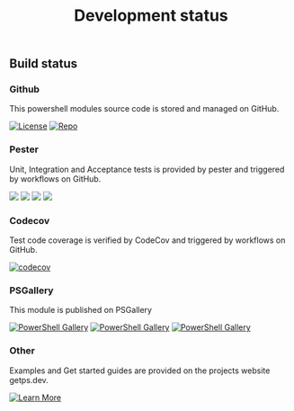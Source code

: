 ﻿---
id: devstatus
title: Development status
---

## Build status

### Github

This powershell modules source code is stored and managed on GitHub.

[![License](https://img.shields.io/github/license/hanpq/pstools.daikin)](https://github.com/hanpq/pstools.daikin/blob/main/LICENSE)
[![Repo](https://img.shields.io/badge/repo-pstools.daikin-success?logo=github)](https://github.com/hanpq/pstools.daikin)

### Pester

Unit, Integration and Acceptance tests is provided by pester and triggered by workflows on GitHub.

[![](https://github.com/hanpq/pstools.daikin/actions/workflows/pester_core_windows.yml/badge.svg?branch=main)](https://github.com/hanpq/pstools.daikin/actions/workflows/pester_core_windows.yml)
[![](https://github.com/hanpq/pstools.daikin/actions/workflows/pester_core_linux.yml/badge.svg?branch=main)](https://github.com/hanpq/pstools.daikin/actions/workflows/pester_core_linux.yml)
[![](https://github.com/hanpq/pstools.daikin/actions/workflows/pester_core_macos.yml/badge.svg?branch=main)](https://github.com/hanpq/pstools.daikin/actions/workflows/pester_core_macos.yml)
[![](https://github.com/hanpq/pstools.daikin/actions/workflows/pester_desktop_windows.yml/badge.svg?branch=main)](https://github.com/hanpq/pstools.daikin/actions/workflows/pester_desktop_windows.yml)

### Codecov

Test code coverage is verified by CodeCov and triggered by workflows on GitHub.

[![codecov](https://codecov.io/gh/hanpq/pstools.daikin/branch/main/graph/badge.svg)](https://codecov.io/gh/hanpq/pstools.daikin)

### PSGallery

This module is published on PSGallery

[![PowerShell Gallery](https://img.shields.io/powershellgallery/v/pstools.daikin?label=PSGallery)](https://www.powershellgallery.com/packages/pstools.daikin)
[![PowerShell Gallery](https://img.shields.io/powershellgallery/dt/pstools.daikin?label=PSGallery%20downloads)](https://www.powershellgallery.com/packages/pstools.daikin)
[![PowerShell Gallery](https://img.shields.io/powershellgallery/p/pstools.daikin)](https://www.powershellgallery.com/packages/pstools.daikin)

### Other

Examples and Get started guides are provided on the projects website getps.dev.

[![Learn More](https://img.shields.io/badge/Learn%20More-pstools.daikin-success)](https://getps.dev/modules/pstools.daikin/quickstart)
